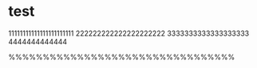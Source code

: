 # test
11111111111111111111111
222222222222222222222
3333333333333333333
4444444444444

%%%%%%%%%%%%%%%%%%%%%%%%%%%%%%%%%